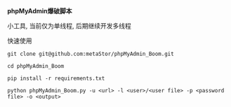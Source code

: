 **phpMyAdmin爆破脚本**

小工具, 当前仅为单线程, 后期继续开发多线程

快速使用

`git clone git@github.com:metaStor/phpMyAdmin_Boom.git`

`cd phpMyAdmin_Boom`

`pip install -r requirements.txt`

`python phpMyAdmin_Boom.py -u <url> -l <user>/<user file> -p <password file> -o <output>`
